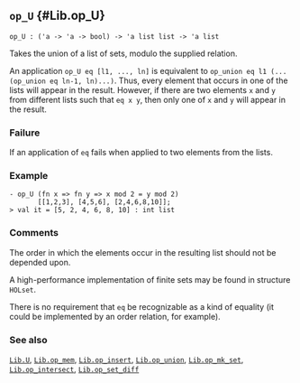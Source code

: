 ## `op_U` {#Lib.op_U}


```
op_U : ('a -> 'a -> bool) -> 'a list list -> 'a list
```



Takes the union of a list of sets, modulo the supplied relation.


An application `op_U eq [l1, ..., ln]` is equivalent to
`op_union eq l1 (... (op_union eq ln-1, ln)...)`. Thus,
every element that occurs in one of the lists will appear in the
result. However, if there are two elements `x` and `y` from different lists
such that `eq x y`, then only one of `x` and `y` will appear in the result.

### Failure

If an application of `eq` fails when applied to two elements from the lists.



### Example

    
    - op_U (fn x => fn y => x mod 2 = y mod 2)
           [[1,2,3], [4,5,6], [2,4,6,8,10]];
    > val it = [5, 2, 4, 6, 8, 10] : int list
    



### Comments

The order in which the elements occur in the resulting list should
not be depended upon.

A high-performance implementation of finite sets may be found in
structure `HOLset`.

There is no requirement that `eq` be recognizable as a kind of
equality (it could be implemented by an order relation, for example).

### See also

[`Lib.U`](#Lib.U), [`Lib.op_mem`](#Lib.op_mem), [`Lib.op_insert`](#Lib.op_insert), [`Lib.op_union`](#Lib.op_union), [`Lib.op_mk_set`](#Lib.op_mk_set), [`Lib.op_intersect`](#Lib.op_intersect), [`Lib.op_set_diff`](#Lib.op_set_diff)

